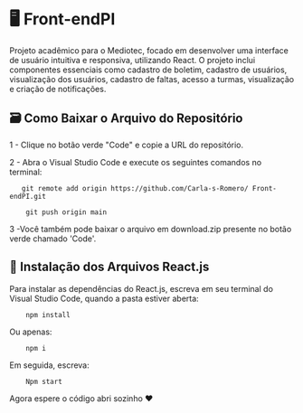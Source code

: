 # 🖥️ Front-endPI

Projeto acadêmico para o Mediotec, focado em desenvolver uma interface de usuário intuitiva e responsiva, utilizando React. O projeto inclui componentes essenciais como cadastro de boletim, cadastro de usuários, visualização dos usuários, cadastro de faltas, acesso a turmas, visualização e criação de notificações.

 ## 🗃️ Como Baixar o Arquivo do Repositório

1 - Clique no botão verde "Code" e copie a URL do repositório.

2 - Abra o Visual Studio Code e execute os seguintes comandos no terminal:
```
   git remote add origin https://github.com/Carla-s-Romero/ Front-endPI.git
```
```     
    git push origin main
```

3 -Você também pode baixar o arquivo em download.zip presente no botão verde chamado 'Code'.
## 📁 Instalação dos Arquivos React.js

Para instalar as dependências do React.js, escreva em seu terminal do Visual Studio Code, quando a pasta estiver aberta:

```     
    npm install
```
Ou apenas:

```     
    npm i
```

Em seguida, escreva:

```
    Npm start
``` 

Agora espere o código abri sozinho ❤️
